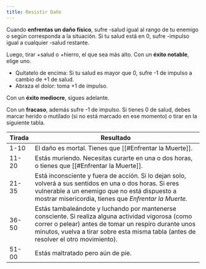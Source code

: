 ```yaml
---
title: Resistir Daño
---
```


Cuando **enfrentas un daño físico**, sufre -salud igual al rango de tu enemigo o según corresponda a la situación. Si tu salud está en 0, sufre -impulso igual a cualquier -salud restante.

Luego, tirar +salud o +hierro, el que sea más alto. Con un **éxito notable**, elige uno.

- Quítatelo de encima: Si tu salud es mayor que 0, sufre -1 de impulso a cambio de +1 de salud.
- Abraza el dolor: toma +1 de impulso.

Con un **éxito mediocre**, sigues adelante.

Con un **fracaso**, además sufre -1 de impulso. Si tienes 0 de salud, debes marcar herido o mutilado (si no está marcado en ese momento) o tirar en la siguiente tabla.

| **Tirada** | **Resultado**                                                                                                                                                                                                                                       |
| ---------- | --------------------------------------------------------------------------------------------------------------------------------------------------------------------------------------------------------------------------------------------------- |
| 1-10       | El daño es mortal. Tienes que [[#Enfrentar la Muerte]].                                                                                                                                                                                             |
| 11-20      | Estás muriendo. Necesitas curarte en una o dos horas, o tienes que [[#Enfrentar la Muerte]].                                                                                                                                                        |
| 21-35      | Está inconsciente y fuera de acción. Si lo dejan solo, volverá a sus sentidos en una o dos horas. Si eres vulnerable a un enemigo que no está dispuesto a mostrar misericordia, tienes que _Enfrentar la Muerte._                                   |
| 36-50      | Estás tambaleándote y luchando por mantenerse consciente. Si realiza alguna actividad vigorosa (como correr o pelear) antes de tomar un respiro durante unos minutos, vuelva a tirar sobre esta misma tabla (antes de resolver el otro movimiento). |
| 51-00      | Estás maltratado pero aún de pie.                                                                                                                                                                                                                   |
